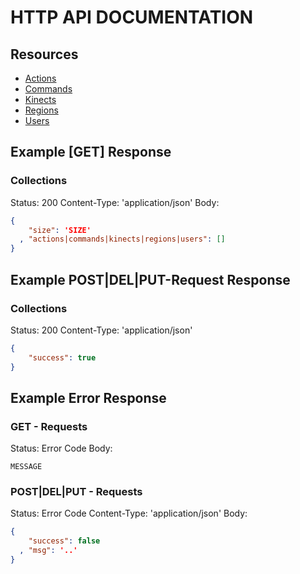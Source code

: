HTTP API DOCUMENTATION
======================

Resources
---------

* [Actions](actions.md)
* [Commands](commands.md)
* [Kinects](kinects.md)
* [Regions](regions.md)
* [Users](users.md)

Example [GET] Response
----------------------

### Collections
Status: 200
Content-Type: 'application/json'
Body:
```json
{
    "size": 'SIZE'
  , "actions|commands|kinects|regions|users": []
}
```

Example POST|DEL|PUT-Request Response
-------------------------------

### Collections
Status: 200
Content-Type: 'application/json'
```json
{
    "success": true
}
```

Example Error Response
----------------------

### GET - Requests

Status: Error Code
Body:
```
MESSAGE
```

### POST|DEL|PUT - Requests

Status: Error Code
Content-Type: 'application/json'
Body:
```json
{
    "success": false
  , "msg": '..'
}
```
